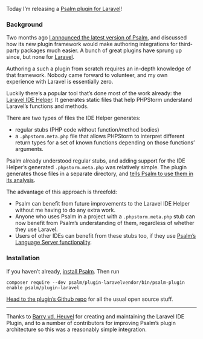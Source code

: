 <!--
	title: Announcing Psalm support for Laravel
	canonical: https://medium.com/@muglug/announcing-psalm-support-for-laravel-8a0fc507e220
    date: 2019-03-05
    author: Matt Brown
    author_link: https://twitter.com/mattbrowndev
-->

Today I’m releasing a [Psalm plugin for Laravel](https://github.com/psalm/laravel-psalm-plugin)!

### Background

Two months ago [I announced the latest version of Psalm](https://medium.com/vimeo-engineering-blog/announcing-psalm-v3-76ec78e312ce), and discussed how its new plugin framework would make authoring integrations for third-party packages much easier. A bunch of great plugins have sprung up since, but none for [Laravel](https://laravel.com/).

Authoring a such a plugin from scratch requires an in-depth knowledge of that framework. Nobody came forward to volunteer, and my own experience with Laravel is essentially zero.

Luckily there’s a popular tool that’s done most of the work already: the [Laravel IDE Helper](https://github.com/barryvdh/laravel-ide-helper). It generates static files that help PHPStorm understand Laravel’s functions and methods.

There are two types of files the IDE Helper generates:

*   regular stubs (PHP code without function/method bodies)
*   a `.phpstorm.meta.php` file that allows PHPStorm to interpret different return types for a set of known functions depending on those functions’ arguments.

Psalm already understood regular stubs, and adding support for the IDE Helper’s generated `.phpstorm.meta.php` was relatively simple. The plugin generates those files in a separate directory, and [tells Psalm to use them in its analysis](https://github.com/psalm/laravel-psalm-plugin/blob/a700c89061d151d1c08851abd93d834f9183534d/src/Plugin.php#L75-L76).

The advantage of this approach is threefold:

*   Psalm can benefit from future improvements to the Laravel IDE Helper without me having to do any extra work.
*   Anyone who uses Psalm in a project with a `.phpstorm.meta.php` stub can now benefit from Psalm’s understanding of them, regardless of whether they use Laravel.
*   Users of other IDEs can benefit from these stubs too, if they use [Psalm’s Language Server functionality](https://psalm.dev/docs/language_server/).

### Installation

If you haven’t already, [install Psalm](https://psalm.dev/quickstart). Then run

    composer require --dev psalm/plugin-laravelvendor/bin/psalm-plugin enable psalm/plugin-laravel

[Head to the plugin’s Github repo](https://github.com/psalm/laravel-psalm-plugin) for all the usual open source stuff.

* * *

Thanks to [Barry vd. Heuvel](https://twitter.com/barryvdh) for creating and maintaining the Laravel IDE Plugin, and to a number of contributors for improving Psalm’s plugin architecture so this was a reasonably simple integration.
